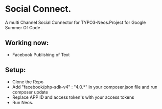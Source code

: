 # Social Connect.
A multi Channel Social Connector for TYPO3-Neos.Project for Google Summer Of Code .
## Working now:
* Facebook Publishing of Text

## Setup:
* Clone the Repo
* Add "facebook/php-sdk-v4" : "4.0.*" in your composer.json file and run composer update
* Replace APP ID and access token's with your access tokens
* Run Neos.